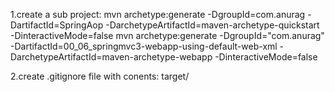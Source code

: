 1.create a sub project:
mvn archetype:generate -DgroupId=com.anurag -DartifactId=SpringAop -DarchetypeArtifactId=maven-archetype-quickstart -DinteractiveMode=false
mvn archetype:generate -DgroupId="com.anurag" -DartifactId=00_06_springmvc3-webapp-using-default-web-xml -DarchetypeArtifactId=maven-archetype-webapp -DinteractiveMode=false

2.create .gitignore file with conents:
 target/
